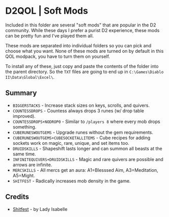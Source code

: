 # D2QOL | Soft Mods

Included in this folder are several "soft mods" that are popular in the D2 community.  While these days I prefer a purist D2 experience, these mods can be pretty fun and I've played them all.

These mods are separated into individual folders so you can pick and choose what you want.  None of these mods are turned on by default in this QOL modpack, you have to turn them on yourself.

To install any of these, just copy and paste the contents of the folder into the parent directory.  So the ``TXT`` files are going to end up in ``C:\Games\Diablo II\Data\Global\Excel\``.

## Summary

- ``BIGGERSTACKS`` - Increase stack sizes on keys, scrolls, and quivers.
- ``COUNTESSDROPS`` - Countess always drops 3 runes (w/ drop table improved).
- ``COUNTESSDROPS+NODROP0`` - Similar to ``/players 8`` where every mob drops something.
- ``CUBERUNESWOUTGEMS`` - Upgrade runes without the gem requirements.
- ``CUBERUNESWOUTGEMS+CUBESOCKETALLITEMS`` - Cube recipes for adding sockets work on magic, rare, unique, and set items too.
- ``DRUIDSKILLS`` - Shapeshift lasts longer and can summon all beasts at the same time.
- ``INFINITEQUIVERS+DRUIDSKILLS`` - Magic and rare quivers are possible and arrows are infinite.
- ``MERCSKILLS`` - All mercs get an aura: A1=Blesssed Aim, A3=Meditation, A5=Might.
- ``SHITFEST`` - Radically increases mob density in the game.

## Credits

- [Shitfest](https://d2mods.info/forum/viewtopic.php?t=66548) - by Lady Isabelle